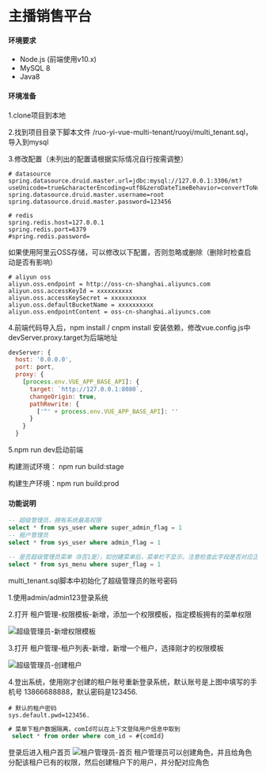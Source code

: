 # 主播销售平台

#### 环境要求
- Node.js (前端使用v10.x)
- MySQL 8
- Java8

#### 环境准备

1.clone项目到本地

2.找到项目目录下脚本文件 /ruo-yi-vue-multi-tenant/ruoyi/multi_tenant.sql，导入到mysql

3.修改配置（未列出的配置请根据实际情况自行按需调整）

```properties
# datasource
spring.datasource.druid.master.url=jdbc:mysql://127.0.0.1:3306/mt?useUnicode=true&characterEncoding=utf8&zeroDateTimeBehavior=convertToNull&useSSL=true&serverTimezone=GMT%2B8
spring.datasource.druid.master.username=root
spring.datasource.druid.master.password=123456
```

```properties
# redis
spring.redis.host=127.0.0.1
spring.redis.port=6379
#spring.redis.password=
```

如果使用阿里云OSS存储，可以修改以下配置，否则忽略或删除（删除时检查启动是否有影响）

```properties
# aliyun oss
aliyun.oss.endpoint = http://oss-cn-shanghai.aliyuncs.com
aliyun.oss.accessKeyId = xxxxxxxxxx
aliyun.oss.accessKeySecret = xxxxxxxxxx
aliyun.oss.defaultBucketName = xxxxxxxxxx
aliyun.oss.endpointContent = oss-cn-shanghai.aliyuncs.com
```

4.前端代码导入后，npm install / cnpm install 安装依赖，修改vue.config.js中devServer.proxy.target为后端地址

```javascript
devServer: {
  host: '0.0.0.0',
  port: port,
  proxy: {
    [process.env.VUE_APP_BASE_API]: {
      target: `http://127.0.0.1:8080`,
      changeOrigin: true,
      pathRewrite: {
        ['^' + process.env.VUE_APP_BASE_API]: ''
      }
    }
  }
```

5.npm run dev启动前端

构建测试环境： npm run build:stage

构建生产环境：npm run build:prod



#### 功能说明

```sql
-- 超级管理员，拥有系统最高权限
select * from sys_user where super_admin_flag = 1
-- 租户管理员
select * from sys_user where admin_flag = 1

-- 是否超级管理员菜单（0否1是），如创建菜单后，菜单栏不显示，注意检查此字段是否对应正确
select * from sys_menu where super_flag = 1
```

multi_tenant.sql脚本中初始化了超级管理员的账号密码

1.使用admin/admin123登录系统

2.打开 租户管理-权限模板-新增，添加一个权限模板，指定模板拥有的菜单权限

![超级管理员-新增权限模板](https://images.gitee.com/uploads/images/2020/1221/165014_a69e2bdd_2024853.png "image-20201221160550454.png")

3.打开 租户管理-租户列表-新增，新增一个租户，选择刚才的权限模板

![超级管理员-创建租户](https://images.gitee.com/uploads/images/2020/1221/165113_8a7a7217_2024853.png "image-20201221160752827.png")

4.登出系统，使用刚才创建的租户账号重新登录系统，默认账号是上图中填写的手机号 13866688888，默认密码是123456.

```properties
# 默认的租户密码
sys.default.pwd=123456.
```
```sql
# 菜单下租户数据隔离，comId可以在上下文登陆用户信息中取到
 select * from order where com_id = #{comId}
```

登录后进入租户首页
![租户管理员-首页](https://images.gitee.com/uploads/images/2020/1221/165142_6393d144_2024853.png "image-20201221161209345.png")
租户管理员可以创建角色，并且给角色分配该租户已有的权限，然后创建租户下的用户，并分配对应角色